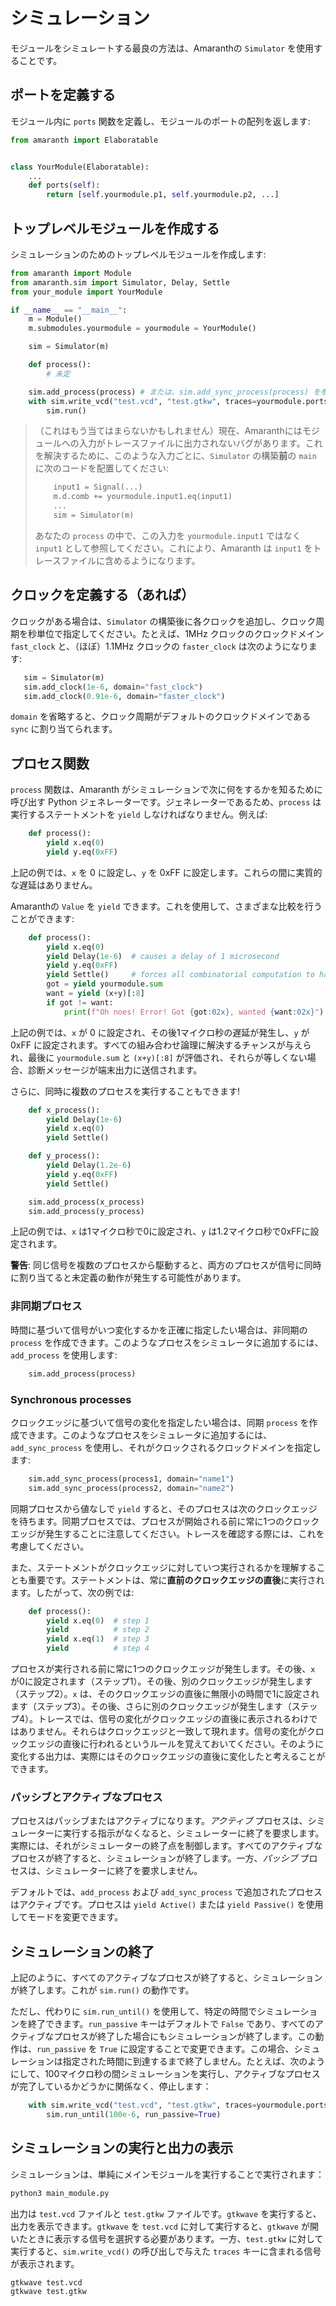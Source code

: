 # シミュレーション

モジュールをシミュレートする最良の方法は、Amaranthの `Simulator` を使用することです。

## ポートを定義する

モジュール内に `ports` 関数を定義し、モジュールのポートの配列を返します:

```python
from amaranth import Elaboratable


class YourModule(Elaboratable):
    ...
    def ports(self):
        return [self.yourmodule.p1, self.yourmodule.p2, ...]
```

## トップレベルモジュールを作成する

シミュレーションのためのトップレベルモジュールを作成します:

```python
from amaranth import Module
from amaranth.sim import Simulator, Delay, Settle
from your_module import YourModule

if __name__ == "__main__":
    m = Module()
    m.submodules.yourmodule = yourmodule = YourModule()

    sim = Simulator(m)

    def process():
        # 未定

    sim.add_process(process) # または、sim.add_sync_process(process) を参照してください。
    with sim.write_vcd("test.vcd", "test.gtkw", traces=yourmodule.ports()):
        sim.run()
```

>（これはもう当てはまらないかもしれません）現在、Amaranthにはモジュールへの入力がトレースファイルに出力されないバグがあります。これを解決するために、このような入力ごとに、`Simulator` の構築**前**の `main` に次のコードを配置してください:
>
> ```python
>     input1 = Signal(...)
>     m.d.comb += yourmodule.input1.eq(input1)
>     ...
>     sim = Simulator(m)
> ```
> あなたの `process` の中で、この入力を `yourmodule.input1` ではなく `input1` として参照してください。これにより、Amaranth は `input1` をトレースファイルに含めるようになります。

## クロックを定義する（あれば）

クロックがある場合は、`Simulator` の構築後に各クロックを追加し、クロック周期を秒単位で指定してください。たとえば、1MHz クロックのクロックドメイン `fast_clock` と、（ほぼ）1.1MHz クロックの `faster_clock` は次のようになります:

```python
   sim = Simulator(m)
   sim.add_clock(1e-6, domain="fast_clock")
   sim.add_clock(0.91e-6, domain="faster_clock")
```

`domain` を省略すると、クロック周期がデフォルトのクロックドメインである `sync` に割り当てられます。

## プロセス関数

`process` 関数は、Amaranth がシミュレーションで次に何をするかを知るために呼び出す Python ジェネレーターです。ジェネレーターであるため、`process` は実行するステートメントを `yield` しなければなりません。例えば:

```python
    def process():
        yield x.eq(0)
        yield y.eq(0xFF)
```

上記の例では、`x` を 0 に設定し、`y` を 0xFF に設定します。これらの間に実質的な遅延はありません。

Amaranthの `Value` を `yield` できます。これを使用して、さまざまな比較を行うことができます:

```python
    def process():
        yield x.eq(0)
        yield Delay(1e-6)  # causes a delay of 1 microsecond
        yield y.eq(0xFF)
        yield Settle()     # forces all combinatorial computation to happen
        got = yield yourmodule.sum
        want = yield (x+y)[:8]
        if got != want:
            print(f"Oh noes! Error! Got {got:02x}, wanted {want:02x}")
```

上記の例では、`x` が 0 に設定され、その後1マイクロ秒の遅延が発生し、`y` が 0xFF に設定されます。すべての組み合わせ論理に解決するチャンスが与えられ、最後に `yourmodule.sum` と `(x+y)[:8]` が評価され、それらが等しくない場合、診断メッセージが端末出力に送信されます。

さらに、同時に複数のプロセスを実行することもできます!

```python
    def x_process():
        yield Delay(1e-6)
        yield x.eq(0)
        yield Settle()

    def y_process():
        yield Delay(1.2e-6)
        yield y.eq(0xFF)
        yield Settle()

    sim.add_process(x_process)
    sim.add_process(y_process)
```

上記の例では、`x` は1マイクロ秒で0に設定され、`y` は1.2マイクロ秒で0xFFに設定されます。

**警告**: 同じ信号を複数のプロセスから駆動すると、両方のプロセスが信号に同時に割り当てると未定義の動作が発生する可能性があります。

### 非同期プロセス

時間に基づいて信号がいつ変化するかを正確に指定したい場合は、非同期の `process` を作成できます。このようなプロセスをシミュレータに追加するには、`add_process` を使用します:

```python
    sim.add_process(process)
```

### Synchronous processes

クロックエッジに基づいて信号の変化を指定したい場合は、同期 `process` を作成できます。このようなプロセスをシミュレータに追加するには、`add_sync_process` を使用し、それがクロックされるクロックドメインを指定します:

```python
    sim.add_sync_process(process1, domain="name1")
    sim.add_sync_process(process2, domain="name2")
```

同期プロセスから値なしで `yield` すると、そのプロセスは次のクロックエッジを待ちます。同期プロセスでは、プロセスが開始される前に常に1つのクロックエッジが発生することに注意してください。トレースを確認する際には、これを考慮してください。

また、ステートメントがクロックエッジに対していつ実行されるかを理解することも重要です。ステートメントは、常に**直前のクロックエッジの直後**に実行されます。したがって、次の例では:

```python
    def process():
        yield x.eq(0)  # step 1
        yield          # step 2
        yield x.eq(1)  # step 3
        yield          # step 4
```

プロセスが実行される前に常に1つのクロックエッジが発生します。その後、`x` が0に設定されます（ステップ1）。その後、別のクロックエッジが発生します（ステップ2）。`x` は、そのクロックエッジの直後に無限小の時間で1に設定されます（ステップ3）。その後、さらに別のクロックエッジが発生します（ステップ4）。トレースでは、信号の変化がクロックエッジの直後に表示されるわけではありません。それらはクロックエッジと一致して現れます。信号の変化がクロックエッジの直後に行われるというルールを覚えておいてください。そのように変化する出力は、実際にはそのクロックエッジの直後に変化したと考えることができます。

### パッシブとアクティブなプロセス

プロセスはパッシブまたはアクティブになります。*アクティブ* プロセスは、シミュレーターに実行する指示がなくなると、シミュレーターに終了を要求します。実際には、それがシミュレーターの終了点を制御します。すべてのアクティブなプロセスが終了すると、シミュレーションが終了します。一方、*パッシブ* プロセスは、シミュレーターに終了を要求しません。

デフォルトでは、`add_process` および `add_sync_process` で追加されたプロセスはアクティブです。プロセスは `yield Active()` または `yield Passive()` を使用してモードを変更できます。

## シミュレーションの終了

上記のように、すべてのアクティブなプロセスが終了すると、シミュレーションが終了します。これが `sim.run()` の動作です。

ただし、代わりに `sim.run_until()` を使用して、特定の時間でシミュレーションを終了できます。`run_passive` キーはデフォルトで `False` であり、すべてのアクティブなプロセスが終了した場合にもシミュレーションが終了します。この動作は、`run_passive` を `True` に設定することで変更できます。この場合、シミュレーションは指定された時間に到達するまで終了しません。たとえば、次のようにして、100マイクロ秒の間シミュレーションを実行し、アクティブなプロセスが完了しているかどうかに関係なく、停止します：

```python
    with sim.write_vcd("test.vcd", "test.gtkw", traces=yourmodule.ports()):
        sim.run_until(100e-6, run_passive=True)
```

## シミュレーションの実行と出力の表示

シミュレーションは、単純にメインモジュールを実行することで実行されます：

```sh
python3 main_module.py
```

出力は `test.vcd` ファイルと `test.gtkw` ファイルです。`gtkwave` を実行すると、出力を表示できます。`gtkwave` を `test.vcd` に対して実行すると、`gtkwave` が開いたときに表示する信号を選択する必要があります。一方、`test.gtkw` に対して実行すると、`sim.write_vcd()` の呼び出しで与えた `traces` キーに含まれる信号が表示されます。

```sh
gtkwave test.vcd
gtkwave test.gtkw
```